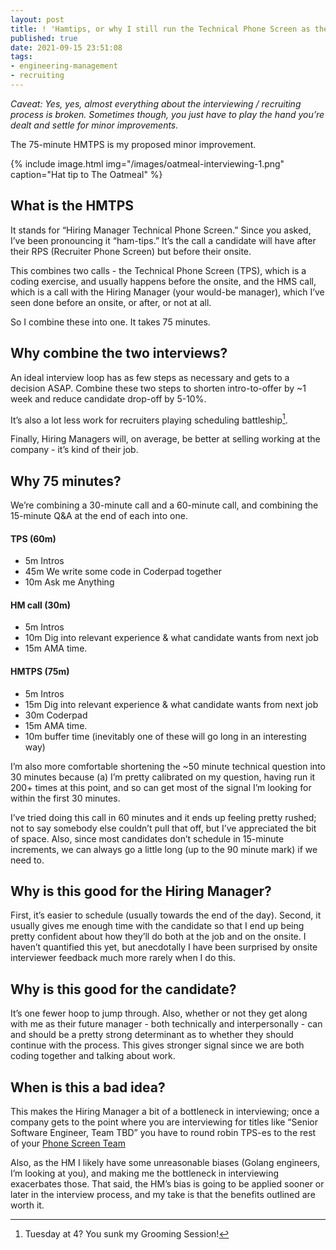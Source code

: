 ```yaml
---
layout: post
title: ! 'Hamtips, or why I still run the Technical Phone Screen as the Hiring Manager'
published: true
date: 2021-09-15 23:51:08
tags:
- engineering-management
- recruiting
---
```


_Caveat: Yes, yes, almost everything about the interviewing / recruiting process is broken. Sometimes though, you just have to play the hand you’re dealt and settle for minor improvements._

The 75-minute HMTPS is my proposed minor improvement.

{% include image.html
            img="/images/oatmeal-interviewing-1.png"
            caption="Hat tip to The Oatmeal"
%}

## What is the HMTPS
It stands for “Hiring Manager Technical Phone Screen.” Since you asked, I’ve been pronouncing it “ham-tips.” It’s the call a candidate will have after their RPS (Recruiter Phone Screen) but before their onsite.

This combines two calls - the Technical Phone Screen (TPS), which is a coding exercise, and usually happens before the onsite, and the HMS call, which is a call with the Hiring Manager (your would-be manager), which I’ve seen done before an onsite, or after, or not at all.

So I combine these into one.  It takes 75 minutes.

## Why combine the two interviews?
An ideal interview loop has as few steps as necessary and gets to a decision ASAP. Combine these two steps to shorten intro-to-offer by ~1 week and reduce candidate drop-off by 5-10%.

It’s also a lot less work for recruiters playing scheduling battleship[^1].

Finally, Hiring Managers will, on average, be better at selling working at the company - it’s kind of their job.


## Why 75 minutes?
We’re combining a 30-minute call and a 60-minute call, and combining the 15-minute Q&A at the end of each into one.

#### TPS (60m)

- 5m Intros
- 45m We write some code in Coderpad together
- 10m Ask me Anything

#### HM call (30m)

- 5m Intros
- 10m Dig into relevant experience & what candidate wants from next job
- 15m AMA time.

#### HMTPS (75m)
- 5m Intros
- 15m Dig into relevant experience & what candidate wants from next job
- 30m Coderpad
- 15m AMA time.
- 10m buffer time (inevitably one of these will go long in an interesting way)

I’m also more comfortable shortening the ~50 minute technical question into 30 minutes because (a) I’m pretty calibrated on my question, having run it 200+ times at this point, and so can get most of the signal I’m looking for within the first 30 minutes.

I’ve tried doing this call in 60 minutes and it ends up feeling pretty rushed; not to say somebody else couldn’t pull that off, but I’ve appreciated the bit of space. Also, since most candidates don’t schedule in 15-minute increments, we can always go a little long (up to the 90 minute mark) if we need to.

## Why is this good for the Hiring Manager?
First, it’s easier to schedule (usually towards the end of the day). Second, it usually gives me enough time with the candidate so that I end up being pretty confident about how they’ll do both at the job and on the onsite. I haven’t quantified this yet, but anecdotally I have been surprised by onsite interviewer feedback much more rarely when I do this.

## Why is this good for the candidate?
It’s one fewer hoop to jump through. Also, whether or not they get along with me as their future manager - both technically and interpersonally - can and should be a pretty strong determinant as to whether they should continue with the process. This gives stronger signal since we are both coding together and talking about work.

## When is this a bad idea?
This makes the Hiring Manager a bit of a bottleneck in interviewing; once a company gets to the point where you are interviewing for titles like “Senior Software Engineer, Team TBD” you have to round robin TPS-es to the rest of your [Phone Screen Team](/2020/12/05/technical-interview-superforcasters.html.)

Also, as the HM I likely have some unreasonable biases (Golang engineers, I’m looking at you), and making me the bottleneck in interviewing exacerbates those. That said, the HM’s bias is going to be applied sooner or later in the interview process, and my take is that the benefits outlined are worth it.

[^1]: Tuesday at 4? You sunk my Grooming Session!

